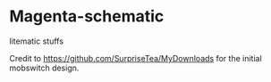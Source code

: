 # Magenta-schematic
litematic stuffs

Credit to https://github.com/SurpriseTea/MyDownloads for the initial mobswitch design.
